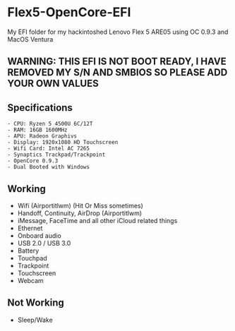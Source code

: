 # Flex5-OpenCore-EFI
My EFI folder for my hackintoshed Lenovo Flex 5 ARE05 using OC 0.9.3 and MacOS Ventura

## WARNING: THIS EFI IS NOT BOOT READY, I HAVE REMOVED MY S/N AND SMBIOS SO PLEASE ADD YOUR OWN VALUES
## Specifications

```
- CPU: Ryzen 5 4500U 6C/12T
- RAM: 16GB 1600MHz
- APU: Radeon Graphivs
- Display: 1920x1080 HD Touchscreen
- Wifi Card: Intel AC 7265
- Synaptics Trackpad/Trackpoint
- OpenCore 0.9.3
- Dual Booted with Windows
```


## Working

- Wifi (Airportitlwm) (Hit Or Miss sometimes)
- Handoff, Continuity, AirDrop (Airportitlwm)
- iMessage, FaceTime and all other iCloud related things
- Ethernet
- Onboard audio
- USB 2.0 / USB 3.0
- Battery
- Touchpad
- Trackpoint
- Touchscreen
- Webcam


## Not Working
- Sleep/Wake
